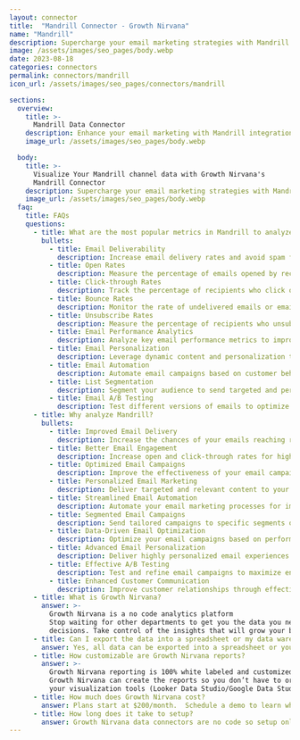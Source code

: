 ```yaml
---
layout: connector
title:  "Mandrill Connector - Growth Nirvana"
name: "Mandrill"
description: Supercharge your email marketing strategies with Mandrill integration. Track email performance, analyze engagement, and optimize campaigns for better results.
image: /assets/images/seo_pages/body.webp
date: 2023-08-18
categories: connectors
permalink: connectors/mandrill
icon_url: /assets/images/seo_pages/connectors/mandrill

sections:
  overview:
    title: >-
      Mandrill Data Connector
    description: Enhance your email marketing with Mandrill integration. Improve email delivery, track performance, and gain valuable insights for campaign optimization.
    image_url: /assets/images/seo_pages/body.webp

  body:
    title: >-
      Visualize Your Mandrill channel data with Growth Nirvana's
      Mandrill Connector
    description: Supercharge your email marketing strategies with Mandrill integration. Track email performance, analyze engagement, and optimize campaigns for better results.
    image_url: /assets/images/seo_pages/body.webp
  faq:
    title: FAQs
    questions:
      - title: What are the most popular metrics in Mandrill to analyze?
        bullets:
          - title: Email Deliverability
            description: Increase email delivery rates and avoid spam filters.
          - title: Open Rates
            description: Measure the percentage of emails opened by recipients.
          - title: Click-through Rates
            description: Track the percentage of recipients who click on links in emails.
          - title: Bounce Rates
            description: Monitor the rate of undelivered emails or emails rejected by recipient servers.
          - title: Unsubscribe Rates
            description: Measure the percentage of recipients who unsubscribe from your emails.
          - title: Email Performance Analytics
            description: Analyze key email performance metrics to improve campaign effectiveness.
          - title: Email Personalization
            description: Leverage dynamic content and personalization techniques to improve email engagement.
          - title: Email Automation
            description: Automate email campaigns based on customer behavior and triggers.
          - title: List Segmentation
            description: Segment your audience to send targeted and personalized email campaigns.
          - title: Email A/B Testing
            description: Test different versions of emails to optimize for higher engagement and conversion rates.
      - title: Why analyze Mandrill?
        bullets:
          - title: Improved Email Delivery
            description: Increase the chances of your emails reaching recipients' inboxes.
          - title: Better Email Engagement
            description: Increase open and click-through rates for higher customer interaction.
          - title: Optimized Email Campaigns
            description: Improve the effectiveness of your email campaigns with data-driven insights.
          - title: Personalized Email Marketing
            description: Deliver targeted and relevant content to your subscribers.
          - title: Streamlined Email Automation
            description: Automate your email marketing processes for improved efficiency.
          - title: Segmented Email Campaigns
            description: Send tailored campaigns to specific segments of your audience.
          - title: Data-Driven Email Optimization
            description: Optimize your email campaigns based on performance analytics.
          - title: Advanced Email Personalization
            description: Deliver highly personalized email experiences to each subscriber.
          - title: Effective A/B Testing
            description: Test and refine email campaigns to maximize engagement and conversion rates.
          - title: Enhanced Customer Communication
            description: Improve customer relationships through effective email communication.
      - title: What is Growth Nirvana?
        answer: >-
          Growth Nirvana is a no code analytics platform 
          Stop waiting for other departments to get you the data you need to make critical business 
          decisions. Take control of the insights that will grow your business.
      - title: Can I export the data into a spreadsheet or my data warehouse?
        answer: Yes, all data can be exported into a spreadsheet or your data warehouse (Google BigQuery, AWS, Snowflake, Azure, etc)
      - title: How customizable are Growth Nirvana reports?
        answer: >-
          Growth Nirvana reporting is 100% white labeled and customized to your specifications.
          Growth Nirvana can create the reports so you don’t have to or you can connect
          your visualization tools (Looker Data Studio/Google Data Studio, Tableau, PowerBI, etc) to Growth Nirvana.
      - title: How much does Growth Nirvana cost?
        answer: Plans start at $200/month.  Schedule a demo to learn what plan is best for you.
      - title: How long does it take to setup?
        answer: Growth Nirvana data connectors are no code so setup only requires a few clicks.
---
```

